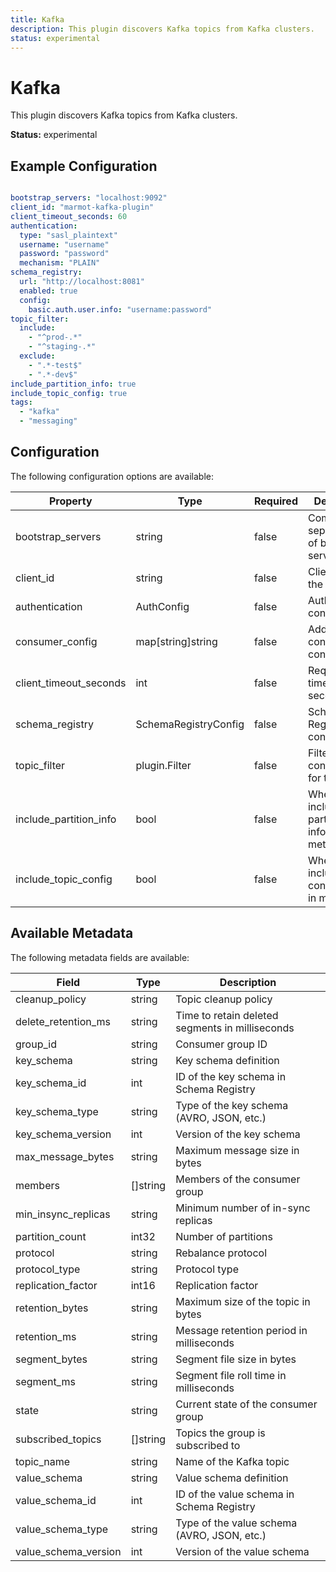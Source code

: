 ```yaml
---
title: Kafka
description: This plugin discovers Kafka topics from Kafka clusters.
status: experimental
---
```


# Kafka

This plugin discovers Kafka topics from Kafka clusters.

**Status:** experimental

## Example Configuration

```yaml

bootstrap_servers: "localhost:9092"
client_id: "marmot-kafka-plugin"
client_timeout_seconds: 60
authentication:
  type: "sasl_plaintext"
  username: "username"
  password: "password"
  mechanism: "PLAIN"
schema_registry:
  url: "http://localhost:8081"
  enabled: true
  config:
    basic.auth.user.info: "username:password"
topic_filter:
  include:
    - "^prod-.*"
    - "^staging-.*"
  exclude:
    - ".*-test$"
    - ".*-dev$"
include_partition_info: true
include_topic_config: true
tags:
  - "kafka"
  - "messaging"

```

## Configuration
The following configuration options are available:

| Property | Type | Required | Description |
|----------|------|----------|-------------|
| bootstrap_servers | string | false | Comma-separated list of bootstrap servers |
| client_id | string | false | Client ID for the consumer |
| authentication | AuthConfig | false | Authentication configuration |
| consumer_config | map[string]string | false | Additional consumer configuration |
| client_timeout_seconds | int | false | Request timeout in seconds |
| schema_registry | SchemaRegistryConfig | false | Schema Registry configuration |
| topic_filter | plugin.Filter | false | Filter configuration for topics |
| include_partition_info | bool | false | Whether to include partition information in metadata |
| include_topic_config | bool | false | Whether to include topic configuration in metadata |

## Available Metadata

The following metadata fields are available:

| Field | Type | Description |
|-------|------|-------------|
| cleanup_policy | string | Topic cleanup policy |
| delete_retention_ms | string | Time to retain deleted segments in milliseconds |
| group_id | string | Consumer group ID |
| key_schema | string | Key schema definition |
| key_schema_id | int | ID of the key schema in Schema Registry |
| key_schema_type | string | Type of the key schema (AVRO, JSON, etc.) |
| key_schema_version | int | Version of the key schema |
| max_message_bytes | string | Maximum message size in bytes |
| members | []string | Members of the consumer group |
| min_insync_replicas | string | Minimum number of in-sync replicas |
| partition_count | int32 | Number of partitions |
| protocol | string | Rebalance protocol |
| protocol_type | string | Protocol type |
| replication_factor | int16 | Replication factor |
| retention_bytes | string | Maximum size of the topic in bytes |
| retention_ms | string | Message retention period in milliseconds |
| segment_bytes | string | Segment file size in bytes |
| segment_ms | string | Segment file roll time in milliseconds |
| state | string | Current state of the consumer group |
| subscribed_topics | []string | Topics the group is subscribed to |
| topic_name | string | Name of the Kafka topic |
| value_schema | string | Value schema definition |
| value_schema_id | int | ID of the value schema in Schema Registry |
| value_schema_type | string | Type of the value schema (AVRO, JSON, etc.) |
| value_schema_version | int | Version of the value schema |